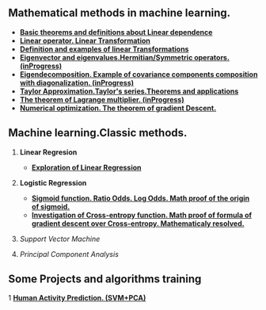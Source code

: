 
 

## Mathematical  methods in machine learning.

* **[Basic theorems and definitions about Linear dependence](https://daodavid93.github.io/Machine-Learning/pages/Linear-Algebra/THEOREMS%20LINEAR%20DEPENDECY.html)** 
* **[Linear operator. Linear Transformation](https://daodavid93.github.io/Machine-Learning/pages/Linear-Algebra/Linear%20operator%20and%20linear%20tranformations.html)**
* **[Definition and examples  of linear Transformations](https://daodavid93.github.io/Machine-Learning/pages/Linear-Algebra/Linear%20Transformation.html)**
 * **[Eigenvector and eigenvalues.Hermitian/Symmetric operators. (inProgress) ](https://daodavid93.github.io/Machine-Learning/pages/Linear-Algebra/Eigendecomposition%20of%20a%20covariance%20matrix.html)**
 * **[Eigendecomposition. Example of covariance components composition with diagonalization. (inProgress)](https://daodavid93.github.io/Machine-Learning/pages/Linear-Algebra/Eigendecomposition%20of%20a%20covariance%20matrix.html)** 
 * **[Taylor Approximation.Taylor's series.Theorems and applications](https://daodavid93.github.io/Machine-Learning/pages/optimazation/Tailor%20approximation.html)**
 * **[The theorem of Lagrange multiplier. (inProgress)](https://daodavid93.github.io/Machine-Learning/pages/optimazation/Langrange%20mutipliers.html)** 
 * **[Numerical optimization. The theorem of gradient Descent.](https://daodavid93.github.io/Machine-Learning/pages/Linear-Algebra/gradient%20descent.html)**
 
 

## Machine learning.Classic methods.
 1. **Linear Regresion**
    * **[Exploration of Linear Regression](https://daodavid93.github.io/Machine-Learning/source/html/ML/LinearRegression.html)**
 
 2. **Logistic Regression**
    * **[Sigmoid function. Ratio Odds. Log Odds. Math proof of the origin of sigmoid.](https://daodavid93.github.io/Machine-Learning/source/html/ML/logistic-regression/Cross-entropy%20function.Investigation%20and%20gradient%20descent.html)**
    * **[Investigation of Cross-entropy function. Math proof of formula of gradient descent over Cross-entropy. Mathеmaticaly resolved.](https://daodavid93.github.io/Machine-Learning/source/html/ML/logistic-regression/Cross-entropy%20function.Investigation%20and%20gradient%20descent.html)**
 3. *Support Vector Machine* 
 4. *Principal Component Analysis*
 
 

 ## Some Projects and algorithms training
 1 **[Human Activity Prediction. (SVM+PCA)](https://daodavid93.github.io/Machine-Learning/pages/Human-Activity-Project.html)**
 

       
        
